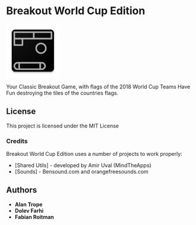 # Breakout World Cup Edition
<img src="/app/src/main/ic_launcher-web.png" width="144">      

Your Classic Breakout Game, with flags of the 2018 World Cup Teams
Have Fun destroying the tiles of the countries flags.
## License
This project is licensed under the MIT License

### Credits

Breakout World Cup Edition uses a number of projects to work properly:

* [Shared Utils] - developed by Amir Uval (MindTheApps)
* [Sounds] - Bensound.com and orangefreesounds.com

## Authors

* **Alan Trope**
* **Dolev Farhi**
* **Fabian Roitman**
